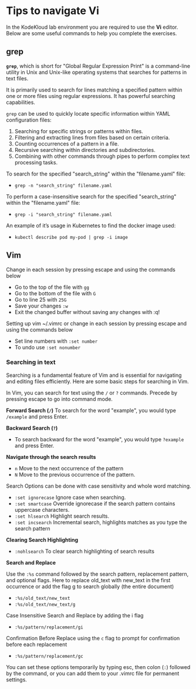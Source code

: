 <h1>Tips to navigate Vi</h1>

In the KodeKloud lab environment you are required to use the **Vi** editor. Below are some useful commands to help you complete the exercises.

<h2>grep</h2>

**`grep`**, which is short for "Global Regular Expression Print" is a command-line utility in Unix and Unix-like operating systems that searches for patterns in text files. 

It is primarily used to search for lines matching a specified pattern within one or more files using regular expressions. It has powerful searching capabilities.

`grep` can be used to quickly locate specific information within YAML configuration files:

1. Searching for specific strings or patterns within files.
2. Filtering and extracting lines from files based on certain criteria.
3. Counting occurrences of a pattern in a file.
4. Recursive searching within directories and subdirectories.
5. Combining with other commands through pipes to perform complex text processing tasks.

To search for the specified "search_string" within the "filename.yaml" file:
* `grep -n "search_string" filename.yaml`

To perform a case-insensitive search for the specified "search_string" within the "filename.yaml" file:
* `grep -i "search_string" filename.yaml`

An example of it’s usage in Kubernetes to find the docker image used:
* `kubectl describe pod my-pod | grep -i image`

<h2>Vim</h2>

Change in each session by pressing escape and using the commands below

* Go to the top of the file with `gg`
* Go to the bottom of the file with `G`
* Go to line 25 with `25G`
* Save your changes `:w`
* Exit the changed buffer without saving any changes with :q!

Setting up vim ~/.vimrc or change in each session by pressing escape and using the commands below

* Set line numbers with `:set number`
* To undo use `:set nonumber`

<h3>Searching in text</h3>

Searching is a fundamental feature of Vim and is essential for navigating and editing files efficiently. Here are some basic steps for searching in Vim. 

In Vim, you can search for text using the `/` or `?` commands. Precede by pressing escape to go into command mode. 

**Forward Search (`/`)**
To search for the word "example", you would type `/example` and press Enter.

**Backward Search (`?`)**
* To search backward for the word "example", you would type `?example` and press Enter.

**Navigate through the search results**
* `n` Move to the next occurrence of the pattern
* `N` Move to the previous occurrence of the pattern.

Search Options can be done with case sensitivity and whole word matching.
* `:set ignorecase` Ignore case when searching.
* `:set smartcase` Override ignorecase if the search pattern contains uppercase characters.
* `:set hlsearch` Highlight search results.
* `:set incsearch`  Incremental search, highlights matches as you type the search pattern

**Clearing Search Highlighting**
* `:nohlsearch` To clear search highlighting of search results

**Search and Replace**

Use the `:%s` command followed by the search pattern, replacement pattern, and optional flags. Here to replace old_text with new_text in the first occurrence or add the flag g to search globally (the entire document)
* `:%s/old_text/new_text`
* `:%s/old_text/new_text/g` 

Case Insensitive Search and Replace by adding the i flag
* `:%s/pattern/replacement/gi`

Confirmation Before Replace using the `c` flag to prompt for confirmation before each replacement
* `:%s/pattern/replacement/gc`

You can set these options temporarily by typing esc, then colon (`:`) followed by the command, or you can add them to your .vimrc file for permanent settings.

